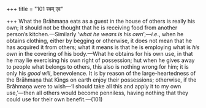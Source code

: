 +++
title = "101 स्वम् एव"

+++
What the Brāhmaṇa eats as a guest in the house of others is really his
own; it should not be thought that he is receiving food from another
person’s kitchen.—Similarly ‘*what he wears is his own*’;—*i.e*., when
he obtains clothing, either by begging or otherwise, it does not mean
that he has acquired it from others; what it means is that he is
employing what is *his own* in the covering of his body.—What he obtains
for his own use, in that he may lie exercising his own right of
possession; hut when he gives away to people what belongs to others,
this also is nothing wrong for him; it is only his *good will*,
benevolence. It is by reason of the large-heartedness of the Brāhmaṇa
that Kings on earth enjoy their possessions; otherwise, if the Brāhmaṇa
were to wish—‘I should take all this and apply it to my own use,’—then
all others would become penniless, having nothing that they could use
for their own benefit.—(101)
